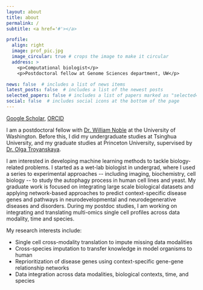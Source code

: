 ```yaml
---
layout: about
title: about
permalink: /
subtitle: <a href='#'></a>

profile:
  align: right
  image: prof_pic.jpg
  image_circular: true # crops the image to make it circular
  address: >
    <p>Computational biologist</p>
    <p>Postdoctoral fellow at Genome Sciences department, UW</p>

news: false  # includes a list of news items
latest_posts: false  # includes a list of the newest posts
selected_papers: false # includes a list of papers marked as "selected={true}"
social: false  # includes social icons at the bottom of the page
---
```


[Google Scholar](https://scholar.google.com/citations?user=mnTncLgAAAAJ&hl=en/), 
[ORCID](https://orcid.org/0000-0002-7630-1251)

I am a postdoctoral fellow with [Dr. William Noble](https://noble.gs.washington.edu/~wnoble/) at the University of Washington. 
Before this, I did my undergraduate studies at Tsinghua University, and my graduate studies at Princeton University, supervised by [Dr. Olga Troyanskaya](https://function.princeton.edu/).

I am interested in developing machine learning methods to tackle biology-related problems. 
I started as a wet-lab biologist in undergrad, where I used a series to experimental approaches -- including imaging, biochemistry, cell biology -- to study the autophagy process in human cell lines and yeast.
My graduate work is focused on integrating large scale biological datasets and applying network-based approaches to predict context-specific disease genes and pathways in neurodevelopmental and neurodegenerative diseases and disorders.
During my postdoc studies, I am working on integrating and translating multi-omics single cell profiles across data modality, time and species.

My research interests include:
* Single cell cross-modality translation to impute missing data modalities
* Cross-species imputation to transfer knowledge in model organisms to human
* Reprioritization of disease genes using context-specific gene-gene relationship networks
* Data integration across data modalities, biological contexts, time, and species
